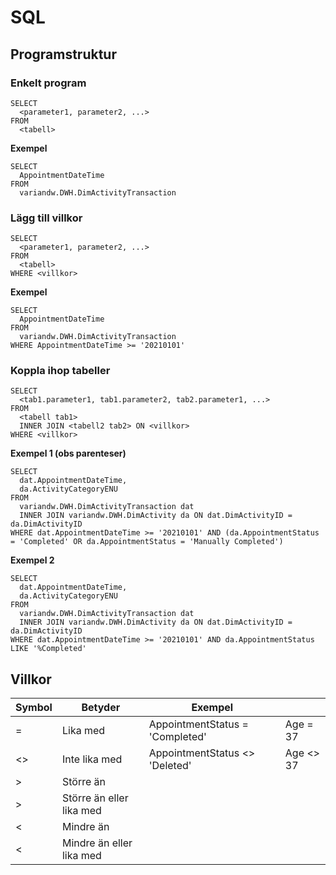 # SQL
## Programstruktur
### Enkelt program
```
SELECT
  <parameter1, parameter2, ...>
FROM
  <tabell>
```
**Exempel**
```
SELECT
  AppointmentDateTime
FROM
  variandw.DWH.DimActivityTransaction
```
### Lägg till villkor
```
SELECT
  <parameter1, parameter2, ...>
FROM
  <tabell>
WHERE <villkor>
```
**Exempel**
```
SELECT
  AppointmentDateTime
FROM
  variandw.DWH.DimActivityTransaction
WHERE AppointmentDateTime >= '20210101'
```
### Koppla ihop tabeller
```
SELECT
  <tab1.parameter1, tab1.parameter2, tab2.parameter1, ...>
FROM
  <tabell tab1>
  INNER JOIN <tabell2 tab2> ON <villkor>
WHERE <villkor>
```
**Exempel 1 (obs parenteser)**
```
SELECT 
  dat.AppointmentDateTime,
  da.ActivityCategoryENU 
FROM 
  variandw.DWH.DimActivityTransaction dat
  INNER JOIN variandw.DWH.DimActivity da ON dat.DimActivityID = da.DimActivityID 
WHERE dat.AppointmentDateTime >= '20210101' AND (da.AppointmentStatus = 'Completed' OR da.AppointmentStatus = 'Manually Completed')
```
**Exempel 2**
```
SELECT 
  dat.AppointmentDateTime,
  da.ActivityCategoryENU 
FROM 
  variandw.DWH.DimActivityTransaction dat
  INNER JOIN variandw.DWH.DimActivity da ON dat.DimActivityID = da.DimActivityID 
WHERE dat.AppointmentDateTime >= '20210101' AND da.AppointmentStatus LIKE '%Completed'
```
## Villkor
|Symbol|Betyder|Exempel||
|-|-|-|-|
|=|Lika med|AppointmentStatus = 'Completed'|Age = 37|
|<>|Inte lika med|AppointmentStatus <> 'Deleted'|Age <> 37|
|>|Större än|||
|>|Större än eller lika med|||
|<|Mindre än|||
|<|Mindre än eller lika med|||



